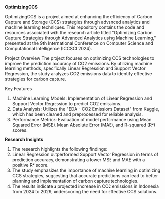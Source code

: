 **OptimizingCCS**

OptimizingCCS is a project aimed at enhancing the efficiency of Carbon Capture and Storage (CCS) strategies through advanced analytics and machine learning techniques. This repository contains the code and resources associated with the research article titled "Optimizing Carbon Capture Strategies through Advanced Analytics using Machine Learning," presented at the 9th International Conference on Computer Science and Computational Intelligence (ICCSCI 2024).

Project Overview
The project focuses on optimizing CCS technologies to improve the prediction accuracy of CO2 emissions. By utilizing machine learning methods, specifically Linear Regression and Support Vector Regression, the study analyzes CO2 emissions data to identify effective strategies for carbon capture.

Key Features
1. Machine Learning Models: Implementation of Linear Regression and Support Vector Regression to predict CO2 emissions.
2. Data Analysis: Utilizes the "EDA - CO2 Emissions Dataset" from Kaggle, which has been cleaned and preprocessed for reliable analysis.
3. Performance Metrics: Evaluation of model performance using Mean Squared Error (MSE), Mean Absolute Error (MAE), and R-squared (R²) scores.

**Research Insights**
1. The research highlights the following findings:
2. Linear Regression outperformed Support Vector Regression in terms of prediction accuracy, demonstrating a lower MSE and MAE with a positive R² score.
3. The study emphasizes the importance of machine learning in optimizing CCS strategies, suggesting that accurate predictions can lead to better planning and implementation of carbon capture technologies.
4. The results indicate a projected increase in CO2 emissions in Indonesia from 2024 to 2029, underscoring the need for effective CCS solutions.

